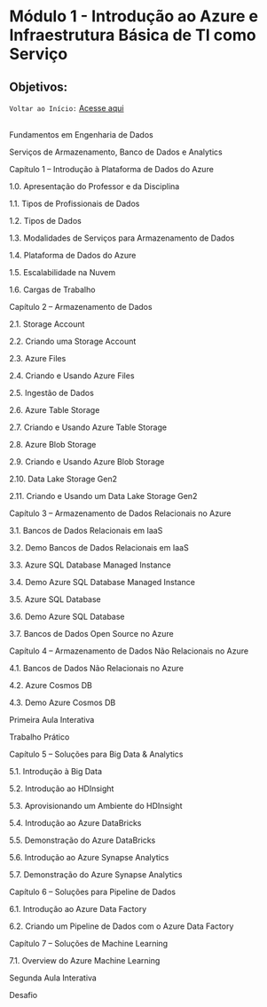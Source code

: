 # Módulo 1 -  Introdução ao Azure e Infraestrutura Básica de TI como Serviço

## Objetivos:

`Voltar ao Início:` [Acesse aqui](https://github.com/Jair-pc/XP_Educacao_IGTI-2022-7A-Bootcamp_Profissional_Azure_Cloud_Computing)
</br></br>

Fundamentos em Engenharia de Dados

 
Serviços de Armazenamento, Banco de Dados e Analytics

 

Capítulo 1 – Introdução à Plataforma de Dados do Azure

1.0. Apresentação do Professor e da Disciplina

1.1. Tipos de Profissionais de Dados

1.2. Tipos de Dados

1.3. Modalidades de Serviços para Armazenamento de Dados

1.4. Plataforma de Dados do Azure

1.5. Escalabilidade na Nuvem

1.6. Cargas de Trabalho

 

Capítulo 2 – Armazenamento de Dados

2.1. Storage Account

2.2. Criando uma Storage Account

2.3. Azure Files

2.4. Criando e Usando Azure Files

2.5. Ingestão de Dados

2.6. Azure Table Storage

2.7. Criando e Usando Azure Table Storage

2.8. Azure Blob Storage

2.9. Criando e Usando Azure Blob Storage

2.10. Data Lake Storage Gen2

2.11. Criando e Usando um Data Lake Storage Gen2

 

Capítulo 3 – Armazenamento de Dados Relacionais no Azure

3.1. Bancos de Dados Relacionais em IaaS

3.2. Demo Bancos de Dados Relacionais em IaaS

3.3. Azure SQL Database Managed Instance

3.4. Demo Azure SQL Database Managed Instance

3.5. Azure SQL Database

3.6. Demo Azure SQL Database

3.7. Bancos de Dados Open Source no Azure

 

Capítulo 4 – Armazenamento de Dados Não Relacionais no Azure

4.1. Bancos de Dados Não Relacionais no Azure

4.2. Azure Cosmos DB

4.3. Demo Azure Cosmos DB

 

Primeira Aula Interativa

Trabalho Prático

 

Capítulo 5 – Soluções para Big Data & Analytics

5.1. Introdução à Big Data

5.2. Introdução ao HDInsight

5.3. Aprovisionando um Ambiente do HDInsight

5.4. Introdução ao Azure DataBricks

5.5. Demonstração do Azure DataBricks

5.6. Introdução ao Azure Synapse Analytics

5.7. Demonstração do Azure Synapse Analytics

 

Capítulo 6 – Soluções para Pipeline de Dados

6.1. Introdução ao Azure Data Factory

6.2. Criando um Pipeline de Dados com o Azure Data Factory

 

Capítulo 7 – Soluções de Machine Learning

7.1. Overview do Azure Machine Learning

 

Segunda Aula Interativa

Desafio
